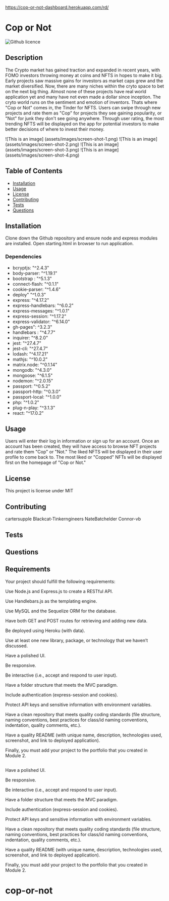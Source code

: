https://cop-or-not-dashboard.herokuapp.com/rd/

# Cop or Not

![Github licence](http://img.shields.io/badge/license-MIT-blue.svg)

## Description 
The Crypto market has gained traction and expanded in recent years, with FOMO investors throwing money at coins and NFTS in hopes to make it big. Early projects saw massive gains for investors as market caps grew and the market diversified. Now, there are many niches within the cryto space to bet on the next big thing. Almost none of these projects have real world application yet and many have not even made a dollar since inception. The cryto world runs on the sentiment and emotion of inventors. Thats where "Cop or Not" comes in, the Tinder for NFTS. Users can swipe through new projects and rate them as "Cop" for projects they see gaining popularity, or "Not" for junk they don't see going anywhere. Through user rating, the most trending NFTS will be displayed on the app for potential investors to make better decisions of where to invest their money. 


![This is an image] (assets/images/screen-shot-1.png)
![This is an image] (assets/images/screen-shot-2.png)
![This is an image] (assets/images/screen-shot-3.png)
![This is an image] (assets/images/screen-shot-4.png)

## Table of Contents
* [Installation](#installation)
* [Usage](#usage)
* [License](#license)
* [Contributing](#contributing)
* [Tests](#tests)
* [Questions](#questions)

## Installation 
Clone down the Github repository and ensure node and express modules are installed. Open starting.html in browser to run application. 

### Dependencies
   * bcryptjs: "^2.4.3"
   * body-parser: "^1.19.1"
   * bootstrap : "^5.1.3"
   * connect-flash: "^0.1.1"
   * cookie-parser: "^1.4.6"
   * deploy" "^1.0.3"
   * express: "^4.17.2"
   * express-handlebars: "^6.0.2"
   * express-messages: "^1.0.1"
   * express-session: "^1.17.2"
   * express-validator: "^6.14.0"
   * gh-pages": ^3.2.3"
   * handlebars : "^4.7.7"
   * inquirer: "^8.2.0"
   * jest: "^27.4.7"
   * jest-cli: "^27.4.7"
   * lodash: "^4.17.21"
   * mathjs: "^10.0.2"
   * matrix.node: "^0.1.14"
   * mongodb: "^4.3.0"
   * mongoose: "^6.1.5"
   * nodemon: "^2.0.15"
   * passport: "^0.5.2"
   * passport-http: "^0.3.0"
   * passport-local: "^1.0.0"
   * php: "^1.0.2"
   * plug-n-play: "^3.1.3"
   * react: "^17.0.2"

## Usage 
Users will enter their log in information or sign up for an account. Once an account has been created, they will have access to browse NFT projects and rate them "Cop" or "Not." The liked NFTS will be displayed in their user profile to come back to. The most liked or "Copped" NFTs will be displayed first on the homepage of "Cop or Not." 
## License 
This project is license under MIT

## Contributing 
cartersupple
Blackcat-Tinkerngineers
NateBatchelder
Connor-vb
## Tests

## Questions

## Requirements
Your project should fulfill the following requirements:

Use Node.js and Express.js to create a RESTful API.

Use Handlebars.js as the templating engine.

Use MySQL and the Sequelize ORM for the database.

Have both GET and POST routes for retrieving and adding new data.

Be deployed using Heroku (with data).

Use at least one new library, package, or technology that we haven’t discussed.

Have a polished UI.

Be responsive.

Be interactive (i.e., accept and respond to user input).

Have a folder structure that meets the MVC paradigm.

Include authentication (express-session and cookies).

Protect API keys and sensitive information with environment variables.

Have a clean repository that meets quality coding standards (file structure, naming conventions, best practices for class/id naming conventions, indentation, quality comments, etc.).

Have a quality README (with unique name, description, technologies used, screenshot, and link to deployed application).

Finally, you must add your project to the portfolio that you created in Module 2.

## 
Have a polished UI.

Be responsive.

Be interactive (i.e., accept and respond to user input).

Have a folder structure that meets the MVC paradigm.

Include authentication (express-session and cookies).

Protect API keys and sensitive information with environment variables.

Have a clean repository that meets quality coding standards (file structure, naming conventions, best practices for class/id naming conventions, indentation, quality comments, etc.).

Have a quality README (with unique name, description, technologies used, screenshot, and link to deployed application).

Finally, you must add your project to the portfolio that you created in Module 2.

# cop-or-not
